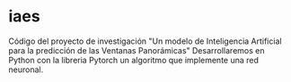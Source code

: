 # iaes
Código del proyecto de investigación "Un modelo de Inteligencia Artificial para la predicción de las Ventanas Panorámicas"
Desarrollaremos en Python con la libreria Pytorch un algoritmo que implemente una red neuronal.
